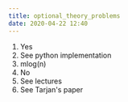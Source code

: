 ```yaml
---
title: optional_theory_problems
date: 2020-04-22 12:40
---
```


1. Yes
2. See python implementation
3. mlog(n)
4. No
5. See lectures
6. See Tarjan's paper
